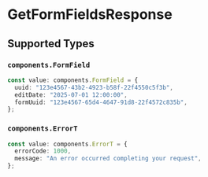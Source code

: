 # GetFormFieldsResponse


## Supported Types

### `components.FormField`

```typescript
const value: components.FormField = {
  uuid: "123e4567-43b2-4923-b58f-22f4550c5f3b",
  editDate: "2025-07-01 12:00:00",
  formUuid: "123e4567-65d4-4647-91d8-22f4572c835b",
};
```

### `components.ErrorT`

```typescript
const value: components.ErrorT = {
  errorCode: 1000,
  message: "An error occurred completing your request",
};
```

